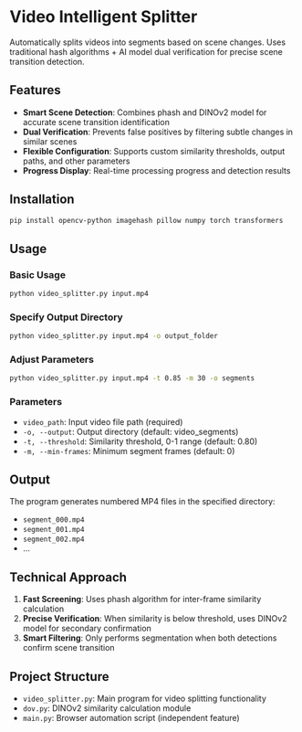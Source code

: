 # Video Intelligent Splitter

Automatically splits videos into segments based on scene changes. Uses traditional hash algorithms + AI model dual verification for precise scene transition detection.

## Features

- **Smart Scene Detection**: Combines phash and DINOv2 model for accurate scene transition identification
- **Dual Verification**: Prevents false positives by filtering subtle changes in similar scenes
- **Flexible Configuration**: Supports custom similarity thresholds, output paths, and other parameters
- **Progress Display**: Real-time processing progress and detection results

## Installation

```bash
pip install opencv-python imagehash pillow numpy torch transformers
```

## Usage

### Basic Usage
```bash
python video_splitter.py input.mp4
```

### Specify Output Directory
```bash
python video_splitter.py input.mp4 -o output_folder
```

### Adjust Parameters
```bash
python video_splitter.py input.mp4 -t 0.85 -m 30 -o segments
```

### Parameters
- `video_path`: Input video file path (required)
- `-o, --output`: Output directory (default: video_segments)
- `-t, --threshold`: Similarity threshold, 0-1 range (default: 0.80)
- `-m, --min-frames`: Minimum segment frames (default: 0)

## Output

The program generates numbered MP4 files in the specified directory:
- `segment_000.mp4`
- `segment_001.mp4`
- `segment_002.mp4`
- ...

## Technical Approach

1. **Fast Screening**: Uses phash algorithm for inter-frame similarity calculation
2. **Precise Verification**: When similarity is below threshold, uses DINOv2 model for secondary confirmation
3. **Smart Filtering**: Only performs segmentation when both detections confirm scene transition

## Project Structure

- `video_splitter.py`: Main program for video splitting functionality
- `dov.py`: DINOv2 similarity calculation module
- `main.py`: Browser automation script (independent feature)